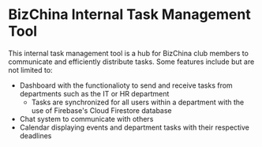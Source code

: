 # BizChina Internal Task Management Tool

This internal task management tool is a hub for BizChina club members to communicate and efficiently distribute tasks.
Some features include but are not limited to:
- Dashboard with the functionalioty to send and receive tasks from departments such as the IT or HR department
  - Tasks are synchronized for all users within a department with the use of Firebase's Cloud Firestore database
- Chat system to communicate with others
- Calendar displaying events and department tasks with their respective deadlines
